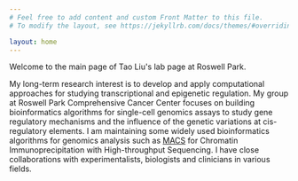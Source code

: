 ```yaml
---
# Feel free to add content and custom Front Matter to this file.
# To modify the layout, see https://jekyllrb.com/docs/themes/#overriding-theme-defaults

layout: home
---
```


Welcome to the main page of Tao Liu's lab page at Roswell Park.

My long-term research interest is to develop and apply computational
approaches for studying transcriptional and epigenetic regulation. My
group at Roswell Park Comprehensive Cancer Center focuses on building
bioinformatics algorithms for single-cell genomics assays to study
gene regulatory mechanisms and the influence of the genetic variations
at cis-regulatory elements. I am maintaining some widely used
bioinformatics algorithms for genomics analysis such as
[MACS](https://macs3-project.github.io/MACS/) for Chromatin
Immunoprecipitation with High-throughput Sequencing. I have close
collaborations with experimentalists, biologists and clinicians in
various fields.

